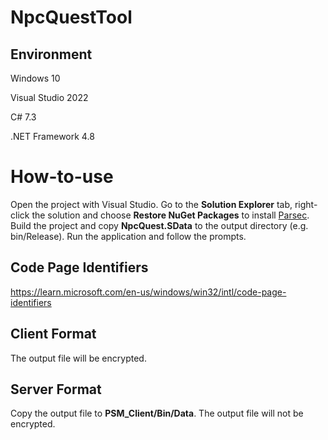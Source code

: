 # NpcQuestTool

## Environment

Windows 10

Visual Studio 2022

C# 7.3

.NET Framework 4.8

# How-to-use

Open the project with Visual Studio. Go to the **Solution Explorer** tab, right-click the solution and choose **Restore NuGet Packages** to install [Parsec](https://github.com/matigramirez/Parsec). Build the project and copy **NpcQuest.SData** to the output directory (e.g. bin/Release). Run the application and follow the prompts.

## Code Page Identifiers

https://learn.microsoft.com/en-us/windows/win32/intl/code-page-identifiers

## Client Format

The output file will be encrypted.

## Server Format

Copy the output file to **PSM_Client/Bin/Data**. The output file will not be encrypted.
